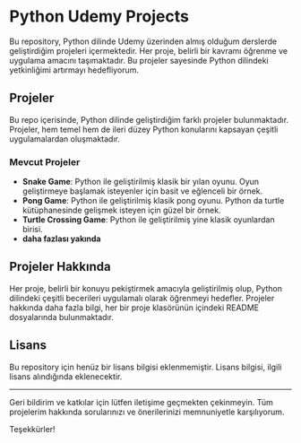 # Python Udemy Projects

Bu repository, Python dilinde Udemy üzerinden almış olduğum derslerde geliştirdiğim projeleri içermektedir. Her proje, belirli bir kavramı öğrenme ve uygulama amacını taşımaktadır. Bu projeler sayesinde Python dilindeki yetkinliğimi artırmayı hedefliyorum.

## Projeler

Bu repo içerisinde, Python dilinde geliştirdiğim farklı projeler bulunmaktadır. Projeler, hem temel hem de ileri düzey Python konularını kapsayan çeşitli uygulamalardan oluşmaktadır.

### Mevcut Projeler

- **Snake Game**: Python ile geliştirilmiş klasik bir yılan oyunu. Oyun geliştirmeye başlamak isteyenler için basit ve eğlenceli bir örnek.
- **Pong Game**: Python ile geliştirilmiş klasik pong oyunu. Python da turtle kütüphanesinde gelişmek isteyen için güzel bir örnek.
- **Turtle Crossing Game**: Python ile geliştirilmiş yine klasik oyunlardan birisi.
- **daha fazlası yakında**

## Projeler Hakkında

Her proje, belirli bir konuyu pekiştirmek amacıyla geliştirilmiş olup, Python dilindeki çeşitli becerileri uygulamalı olarak öğrenmeyi hedefler. Projeler hakkında daha fazla bilgi, her bir proje klasörünün içindeki README dosyalarında bulunmaktadır.

## Lisans

Bu repository için henüz bir lisans bilgisi eklenmemiştir. Lisans bilgisi, ilgili lisans alındığında eklenecektir.

---

Geri bildirim ve katkılar için lütfen iletişime geçmekten çekinmeyin. Tüm projelerim hakkında sorularınızı ve önerilerinizi memnuniyetle karşılıyorum.

Teşekkürler!
